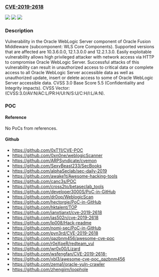 ### [CVE-2019-2618](https://cve.mitre.org/cgi-bin/cvename.cgi?name=CVE-2019-2618)
![](https://img.shields.io/static/v1?label=Product&message=WebLogic%20Server&color=blue)
![](https://img.shields.io/static/v1?label=Version&message=%3D%2010.3.6.0.0%20&color=brighgreen)
![](https://img.shields.io/static/v1?label=Vulnerability&message=Easily%20exploitable%20vulnerability%20allows%20high%20privileged%20attacker%20with%20network%20access%20via%20HTTP%20to%20compromise%20Oracle%20WebLogic%20Server.%20%20Successful%20attacks%20of%20this%20vulnerability%20can%20result%20in%20%20unauthorized%20access%20to%20critical%20data%20or%20complete%20access%20to%20all%20Oracle%20WebLogic%20Server%20accessible%20data%20as%20well%20as%20%20unauthorized%20update%2C%20insert%20or%20delete%20access%20to%20some%20of%20Oracle%20WebLogic%20Server%20accessible%20data.&color=brighgreen)

### Description

Vulnerability in the Oracle WebLogic Server component of Oracle Fusion Middleware (subcomponent: WLS Core Components). Supported versions that are affected are 10.3.6.0.0, 12.1.3.0.0 and 12.2.1.3.0. Easily exploitable vulnerability allows high privileged attacker with network access via HTTP to compromise Oracle WebLogic Server. Successful attacks of this vulnerability can result in unauthorized access to critical data or complete access to all Oracle WebLogic Server accessible data as well as unauthorized update, insert or delete access to some of Oracle WebLogic Server accessible data. CVSS 3.0 Base Score 5.5 (Confidentiality and Integrity impacts). CVSS Vector: (CVSS:3.0/AV:N/AC:L/PR:H/UI:N/S:U/C:H/I:L/A:N).

### POC

#### Reference
No PoCs from references.

#### Github
- https://github.com/0xT11/CVE-POC
- https://github.com/0xn0ne/weblogicScanner
- https://github.com/ARPSyndicate/cvemon
- https://github.com/SexyBeast233/SecBooks
- https://github.com/alphaSeclab/sec-daily-2019
- https://github.com/awake1t/Awesome-hacking-tools
- https://github.com/canc3s/POC
- https://github.com/cross2to/betaseclab_tools
- https://github.com/developer3000S/PoC-in-GitHub
- https://github.com/dr0op/WeblogicScan
- https://github.com/hectorgie/PoC-in-GitHub
- https://github.com/hktalent/TOP
- https://github.com/ianxtianxt/cve-2019-2618
- https://github.com/jas502n/cve-2019-2618
- https://github.com/lp008/Hack-readme
- https://github.com/nomi-sec/PoC-in-GitHub
- https://github.com/pyn3rd/CVE-2019-2618
- https://github.com/qazbnm456/awesome-cve-poc
- https://github.com/r0eXpeR/redteam_vul
- https://github.com/wr0x00/Lizard
- https://github.com/wsfengfan/CVE-2019-2618-
- https://github.com/xbl3/awesome-cve-poc_qazbnm456
- https://github.com/zema1/oracle-vuln-crawler
- https://github.com/zhengjim/loophole

